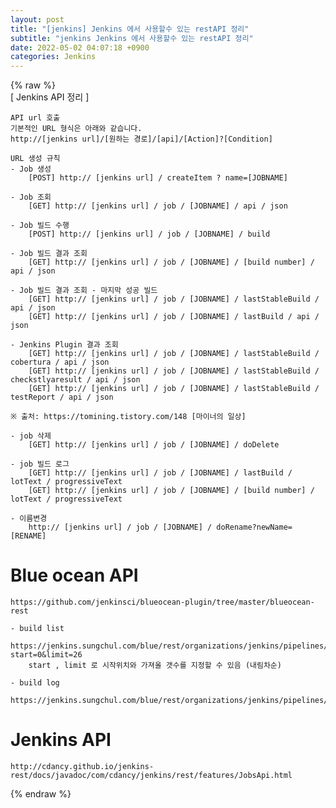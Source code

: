 ```yaml
---  
layout: post  
title: "[jenkins] Jenkins 에서 사용할수 있는 restAPI 정리"  
subtitle: "jenkins Jenkins 에서 사용할수 있는 restAPI 정리"  
date: 2022-05-02 04:07:18 +0900  
categories: Jenkins  
---  
```

{% raw %}  
[ Jenkins API 정리 ]  
  
	API url 호출  
	기본적인 URL 형식은 아래와 같습니다.  
	http://[jenkins url]/[원하는 경로]/[api]/[Action]?[Condition]  
  
	URL 생성 규칙  
	- Job 생성  
		[POST] http:// [jenkins url] / createItem ? name=[JOBNAME]  
  
	- Job 조회  
		[GET] http:// [jenkins url] / job / [JOBNAME] / api / json  
  
	- Job 빌드 수행  
		[POST] http:// [jenkins url] / job / [JOBNAME] / build  
  
	- Job 빌드 결과 조회  
		[GET] http:// [jenkins url] / job / [JOBNAME] / [build number] / api / json  
  
	- Job 빌드 결과 조회 - 마지막 성공 빌드  
		[GET] http:// [jenkins url] / job / [JOBNAME] / lastStableBuild / api / json  
		[GET] http:// [jenkins url] / job / [JOBNAME] / lastBuild / api / json  
  
	- Jenkins Plugin 결과 조회  
		[GET] http:// [jenkins url] / job / [JOBNAME] / lastStableBuild / cobertura / api / json  
		[GET] http:// [jenkins url] / job / [JOBNAME] / lastStableBuild / checkstlyaresult / api / json  
		[GET] http:// [jenkins url] / job / [JOBNAME] / lastStableBuild / testReport / api / json  
  
	※ 출처: https://tomining.tistory.com/148 [마이너의 일상]  
  
	- job 삭제  
		[GET] http:// [jenkins url] / job / [JOBNAME] / doDelete  
  
	- job 빌드 로그  
		[GET] http:// [jenkins url] / job / [JOBNAME] / lastBuild / lotText / progressiveText  
		[GET] http:// [jenkins url] / job / [JOBNAME] / [build number] / lotText / progressiveText  
  
	- 이름변경  
		http:// [jenkins url] / job / [JOBNAME] / doRename?newName=[RENAME]  
  
# Blue ocean API  
	https://github.com/jenkinsci/blueocean-plugin/tree/master/blueocean-rest  
  
	- build list  
		https://jenkins.sungchul.com/blue/rest/organizations/jenkins/pipelines/sungchulJenkinsFolder/sungchulJob1/runs/?start=0&limit=26  
		start , limit 로 시작위치와 가져올 갯수를 지정할 수 있음 (내림차순)  
  
	- build log  
		https://jenkins.sungchul.com/blue/rest/organizations/jenkins/pipelines/sungchulJenkinsFolder/pipelines/sungchulJob1/runs/47/nodes/29/steps/33/log/  
  
# Jenkins API  
	http://cdancy.github.io/jenkins-rest/docs/javadoc/com/cdancy/jenkins/rest/features/JobsApi.html  
  
{% endraw %}
